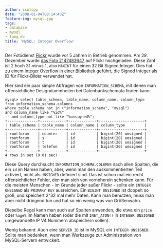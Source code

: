 ```yaml
---
author: isotopp
date: "2008-01-04T08:14:43Z"
feature-img: mysql.jpg
tags:
- database
- mysql
- lang_de
title: 'MySQL: Integer Overflow'
---
```


Der Fotodienst
[Flickr](http://de.wikipedia.org/wiki/Flickr#Geschichte)
wurde vor 5 Jahren in Betrieb genommen.
Am 29. Dezember wurde
[das Foto 2147483647](http://www.flickr.com/photo_exif.gne?id=2147483647)
auf Flickr hochgeladen.
Diese Zahl ist 2 hoch 31 minus 1, also `MAXINT` für einen 32 Bit Signed Integer.
Dies hat zu einem
[Integer Overflow in einer Bibliothek](http://blog.driftr.com/post/20)
geführt, die Signed Integer als ID für Flickr-Bilder verwendet hat.

Hier sind ein paar simple Abfragen von `INFORMATION_SCHEMA`, mit denen man offensichtliche Designdummheiten bei Datenbankschemata finden kann:

```
mysql> select table_schema, table_name, column_name, column_type
from information_schema.columns
where table_schema not in ("information_schema", "mysql")
and column_name like "%id%"
-- and column_type not like "%unsigned%";
+--------------+------------+-------------+---------------------+
| table_schema | table_name | column_name | column_type         |
+--------------+------------+-------------+---------------------+
| rootforum    | counter    | id          | bigint(20) unsigned |
| rootforum    | s          | id          | bigint(20) unsigned |
| rootforum    | t          | id          | bigint(20) unsigned |
| rootforum    | telefon    | id          | bigint(20) unsigned |
+--------------+------------+-------------+---------------------+
4 rows in set (0.01 sec)
```

Diese Query durchsucht `INFORMATION_SCHEMA.COLUMNS` nach allen Spalten, die ein `id` im Namen haben, aber, wenn man den auskommentierten Teil aktiviert, nicht als `UNSIGNED` definiert sind.
Das ist schon mal ein recht offensichtlicher Fehler, den man sich von vorneherein schenken kann.
Für die meisten Menschen - im Grunde jeder außer Flickr - sollte ein `INTEGER UNSIGNED` als `PRIMARY KEY` ausreichen.
Ein `BIGINT UNSIGNED` ist doppelt so groß, und speichert 2^32 mal mehr Daten.
Kann man benutzen, muss man aber nicht dringend tun und hat so ein wenig was von Größenwahn.

Dieselbe Regel kann man auch auf Spalten anwenden, die etwa ein `price` oder `%age%` im Namen haben (oder die mit `INET_ATON()` in `INTEGER UNSIGNED` umgewandelte IP V4 Nummern abspeichern sollen).

Wenig bekannt: Auch eine `SERVER_ID` ist in MySQL ein `INTEGER UNSIGNED`. Sollte man bedenken, wenn man Werkzeuge zur Administration von MySQL-Servern entwickelt.
